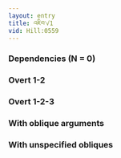 ```yaml
---
layout: entry
title: འཇིབ་√1
vid: Hill:0559
---
```

### Dependencies (N = 0)


### Overt 1-2


### Overt 1-2-3


### With oblique arguments


### With unspecified obliques
